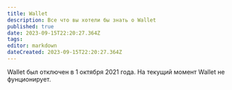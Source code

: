 ```yaml
---
title: Wallet
description: Все что вы хотели бы знать о Wallet
published: true
date: 2023-09-15T22:20:27.364Z
tags: 
editor: markdown
dateCreated: 2023-09-15T22:20:27.364Z
---
```


Wallet был отключен в 1 октября 2021 года.
На текущий момент Wallet не фунционирует.